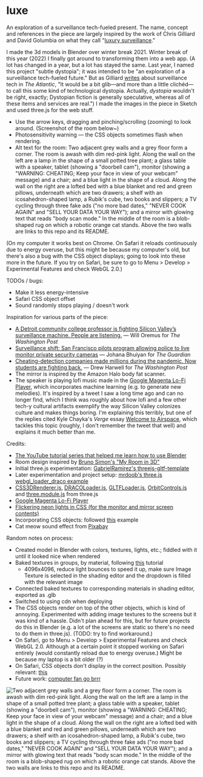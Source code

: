 # luxe
An exploration of a surveillance tech-fueled present. The name, concept and references in the piece are largely inspired by the work of Chris Gilliard and David Golumbia on what they call "[luxury surveillance](https://reallifemag.com/luxury-surveillance/)."

I made the 3d models in Blender over winter break 2021. Winter break of this year (2022) I finally got around to transforming them into a web app. (A lot has changed in a year, but a lot has stayed the same. Last year, I named this project "subtle dystopia"; it was intended to be "an exploration of a surveillance tech-fueled future." But as Gilliard [writes](https://www.theatlantic.com/technology/archive/2022/10/amazon-tracking-devices-surveillance-state/671772/) about surveillance tech in *The Atlantic*, "It would be a bit glib—and more than a little clichéd—to call this some kind of technological dystopia. Actually, *dystopia* wouldn't be right, exactly; Dystopian fiction is generally speculative, whereas all of these items and services are real.") I made the images in the piece in Sketch and used three.js for the web stuff.

- Use the arrow keys, dragging and pinching/scrolling (zooming) to look around. (Screenshot of the room below~)
- Photosensitivity warning — the CSS objects sometimes flash when rendering.
- Alt text for the room: Two adjacent grey walls and a grey floor form a corner. The room is awash with dim red-pink light. Along the wall on the left are a lamp in the shape of a small potted tree plant; a glass table with a speaker, tablet (showing a "doorbell cam"), monitor (showing a "WARNING: CHEATING; Keep your face in view of your webcam" message) and a chair; and a blue light in the shape of a cloud. Along the wall on the right are a lofted bed with a blue blanket and red and green pillows, underneath which are two drawers; a shelf with an icosahedron-shaped lamp, a Rubik's cube, two books and slippers; a TV cycling through three fake ads ("no more bad dates," "NEVER COOK AGAIN" and "SELL YOUR DATA YOUR WAY"); and a mirror with glowing text that reads "body scan mode." In the middle of the room is a blob-shaped rug on which a robotic orange cat stands. Above the two walls are links to this repo and its README.

(On my computer it works best on Chrome. On Safari it reloads continuously due to energy overuse, but this might be because my computer's old, but there's also a bug with the CSS object displays; going to look into these more in the future. If you try on Safari, be sure to go to Menu > Develop > Experimental Features and check WebGL 2.0.)

TODOs / bugs:
- Make it less energy-intensive
- Safari CSS object offset
- Sound randomly stops playing / doesn't work

Inspiration for various parts of the piece:
- [A Detroit community college professor is fighting Silicon Valley’s surveillance machine. People are listening.](https://www.washingtonpost.com/technology/2021/09/16/chris-gilliard-sees-digital-redlining-in-surveillance-tech/) — Will Oremus for *The Washington Post*
- [Surveillance shift: San Francisco pilots program allowing police to live monitor private security cameras](https://www.theguardian.com/us-news/2022/oct/04/san-francisco-police-video-surveillance) — Johana Bhuiyan for *The Guardian*
- [Cheating-detection companies made millions during the pandemic. Now students are fighting back.](https://www.washingtonpost.com/technology/2020/11/12/test-monitoring-student-revolt/) — Drew Harwell for *The Washington Post*
- The mirror is inspired by the Amazon Halo body fat scanner.
- The speaker is playing lofi music made in the [Google Magenta Lo-Fi Player](https://magenta.tensorflow.org/lofi-player), which incorporates machine learning (e.g. to generate new melodies). It's inspired by a tweet I saw a long time ago and can no longer find, which I think was roughly about how lofi and a few other tech-y cultural artifacts exemplify the way Silicon Valley colonizes culture and makes things boring. I'm explaining this terribly, but one of the replies cited Kyle Chayka's *Verge* essay [Welcome to Airspace](https://www.theverge.com/2016/8/3/12325104/airbnb-aesthetic-global-minimalism-startup-gentrification), which tackles this topic (roughly, I don't remember the tweet that well) and explains it much better than me.

Credits:
- [The YouTube tutorial series that helped me learn how to use Blender](https://www.youtube.com/watch?v=nIoXOplUvAw)
- Room design inspired by [Bruno Simon's "My Room in 3D"](https://github.com/brunosimon/my-room-in-3d)
- Initial three.js experimentation: [GabrielRamirez's threejs-gltf-template](https://github.com/GabrielRamirez/threejs-gltf-template)
- Later experimentation and project setup: [mrdoob's three.js webgl_loader_draco example](https://github.com/mrdoob/three.js/blob/master/examples/webgl_loader_draco.html)
- [CSS3DRenderer.js](https://github.com/mrdoob/three.js/blob/master/examples/jsm/renderers/CSS3DRenderer.js), [DRACOLoader.js](https://github.com/mrdoob/three.js/blob/master/examples/jsm/loaders/DRACOLoader.js), [GLTFLoader.js](https://github.com/mrdoob/three.js/blob/master/examples/jsm/loaders/GLTFLoader.js), [OrbitControls.js](https://github.com/mrdoob/three.js/blob/master/examples/jsm/controls/OrbitControls.js) and [three.module.js](https://github.com/mrdoob/three.js/blob/dev/build/three.module.js) from three.js
- [Google Magenta Lo-Fi Player](https://magenta.github.io/lofi-player/)
- [Flickering neon lights in CSS (for the monitor and mirror screen contents)](https://codepen.io/GeorgePark/pen/MrjbEr)
- Incorporating CSS objects: followed [this](https://github.com/mrdoob/three.js/blob/master/examples/css3d_periodictable.html) example
- Cat meow sound effect from <a href="https://pixabay.com/sound-effects/?utm_source=link-attribution&amp;utm_medium=referral&amp;utm_campaign=music&amp;utm_content=5928">Pixabay</a>

Random notes on process:
- Created model in Blender with colors, textures, lights, etc.; fiddled with it until it looked nice when rendered
- Baked textures in groups, by material, following [this](https://www.youtube.com/watch?v=eYvgFWEiNp8) tutorial
    - 4096x4096, reduce light bounces to speed it up, make sure Image Texture is selected in the shading editor and the dropdown is filled with the relevant image
- Connected baked textures to corresponding materials in shading editor, exported as .glb
- Switched to using cdn when deploying
- The CSS objects render on top of the other objects, which is kind of annoying. Experimented with adding image textures to the screens but it was kind of a hassle. Didn't plan ahead for this, but for future projects do this in Blender (e.g. a lot of the screens are static so there's no need to do them in three.js). (TODO: try to find workaround.)
- On Safari, go to Menu > Develop > Experimental Features and check WebGL 2.0. Although at a certain point it stopped working on Safari entirely (would constantly reload due to energy overuse.) Might be because my laptop is a bit older (?)
- On Safari, CSS objects don't display in the correct position. Possibly relevant: [this](https://github.com/mrdoob/three.js/issues/19854)
- Future work: [computer fan go brrr](https://discourse.threejs.org/t/fans-blowing-up-high-cpu-usage/15949/2)

![Two adjacent grey walls and a grey floor form a corner. The room is awash with dim red-pink light. Along the wall on the left are a lamp in the shape of a small potted tree plant; a glass table with a speaker, tablet (showing a "doorbell cam"), monitor (showing a "WARNING: CHEATING; Keep your face in view of your webcam" message) and a chair; and a blue light in the shape of a cloud. Along the wall on the right are a lofted bed with a blue blanket and red and green pillows, underneath which are two drawers; a shelf with an icosahedron-shaped lamp, a Rubik's cube, two books and slippers; a TV cycling through three fake ads ("no more bad dates," "NEVER COOK AGAIN" and "SELL YOUR DATA YOUR WAY"); and a mirror with glowing text that reads "body scan mode." In the middle of the room is a blob-shaped rug on which a robotic orange cat stands. Above the two walls are links to this repo and its README.](https://raw.githubusercontent.com/amphinomid/luxe/main/assets/screenshot.png)